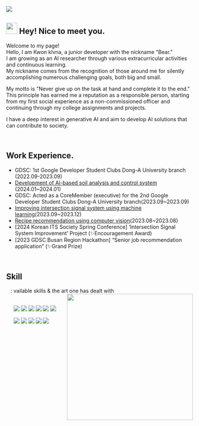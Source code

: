 <img src = "https://capsule-render.vercel.app/api?type=waving&height=200&text=Klvna&fontAlign=80&fontAlignY=40&color=gradient" >
<!-- 출처 : https://github.com/kyechan99/capsule-render -->

<h2><img src="https://emojis.slackmojis.com/emojis/images/1531849430/4246/blob-sunglasses.gif?1531849430" width="30"/> Hey! Nice to meet you.</h2>
<p>Welcome to my page! </br>
Hello, I am Kwon klvna, a junior developer with the nickname "Bear." <br>
I am growing as an AI researcher through various extracurricular activities and continuous learning. <br>
My nickname comes from the recognition of those around me for silently accomplishing numerous challenging goals, both big and small. <br>

My motto is "Never give up on the task at hand and complete it to the end." <br>
This principle has earned me a reputation as a responsible person, starting from my first social experience as a non-commissioned officer and continuing through my college assignments and projects. <br>

I have a deep interest in generative AI and aim to develop AI solutions that can contribute to society.  </p> 


<br>

##  Work Experience.
- GDSC: 1st Google Developer Student Clubs Dong-A University branch (2022.09-2023.09)
- [Development of AI-based soil analysis and control system](https://shimmering-tiglon-692.notion.site/b628f5f4688b499fa987cf146f911f8b?pvs=4) (2024.01~2024.01)
- GDSC: Acted as a CoreMember (executive) for the 2nd Google Developer Student Clubs Dong-A University branch(2023.09~2023.09)
- [Improving intersection signal system using machine learning](https://github.com/klavna/Improve_Smart_Crossroads/tree/main)(2023.09~2023.12)
- [Recipe recommendation using computer vision](https://github.com/klavna/CARE)(2023.08~2023.08)
- [2024 Korean ITS Society Spring Conference] ‘Intersection Signal System Improvement’ Project (✨Encouragement Award)
- [2023 GDSC Busan Region Hackathon] “Senior job recommendation application” (✨Grand Prize)


<br>

<h2>Skill </h2>
&nbsp;&nbsp; : vailable skills & the art one has dealt with<br>  
<!-- Baekjoon -->
<img align='right' src="http://mazassumnida.wtf/api/v2/generate_badge?boj=dmldud1122" width="340">   

<br>

<p>
  &nbsp;&nbsp;&nbsp;&nbsp;&nbsp;<img src="https://img.shields.io/badge/Python-3776AB?style=flat-square&logo=Python&logoColor=white"/>
  <img src="https://img.shields.io/badge/C++-512BDB?style=flat-square&logo=C++&logoColor=white"/>
  <img src="https://img.shields.io/badge/Java-007396?style=flat-square&logo=Java&logoColor=white"/>
  <img src="https://img.shields.io/badge/Javascript-F7DF1EB?style=flat-square&logo=Javascript&logoColor=white"/>
  <img src="https://img.shields.io/badge/React-61DAFB?style=flat-square&logo=React&logoColor=white"/>
  <img src="https://img.shields.io/badge/React-Native-61DAFB?style=flat-square&logo=React-Native&logoColor=white"/>
  <br>
  

  &nbsp;&nbsp;&nbsp;&nbsp;&nbsp;<img src="https://img.shields.io/badge/Scikit-Learn-F7931E?style=flat-square&logo=scikit-learn&logoColor=white"/>
  <img src="https://img.shields.io/badge/Tensorflow-FF6F00?style=flat-square&logo=Tensorflow&logoColor=white"/>
  <img src="https://img.shields.io/badge/Pytorch-EE4C2C?style=flat-square&logo=Pytorch&logoColor=white"/>
  <img src="https://img.shields.io/badge/HTML-E34F26?style=flat-square&logo=HTML5&logoColor=white"/>
  <img src="https://img.shields.io/badge/CSS-1572B6?style=flat-square&logo=CSS3&logoColor=white"/>  
</p>
